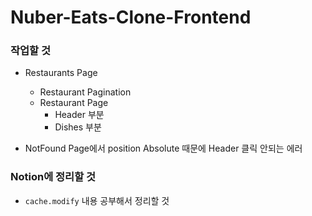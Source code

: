 # Nuber-Eats-Clone-Frontend

### 작업할 것
* Restaurants Page
  - Restaurant Pagination
  - Restaurant Page
    + Header 부분
    + Dishes 부분

* NotFound Page에서 position Absolute 때문에 Header 클릭 안되는 에러

### Notion에 정리할 것

* `cache.modify` 내용 공부해서 정리할 것
